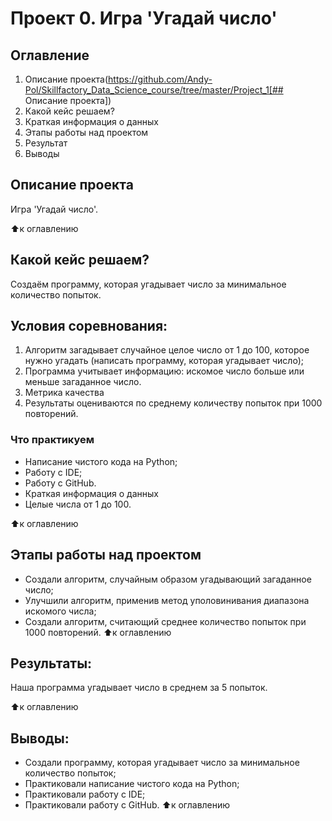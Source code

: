 # Проект 0. Игра 'Угадай число'
## Оглавление
1. Описание проекта(https://github.com/Andy-Pol/Skillfactory_Data_Science_course/tree/master/Project_1[## Описание проекта])
2. Какой кейс решаем?
3. Краткая информация о данных
4. Этапы работы над проектом
5. Результат
6. Выводы

## Описание проекта
Игра 'Угадай число'.

⬆️к оглавлению

## Какой кейс решаем?
Создаём программу, которая угадывает число за минимальное количество попыток.

## Условия соревнования:

1. Алгоритм загадывает случайное целое число от 1 до 100, которое нужно угадать (написать программу, которая угадывает число);
2. Программа учитывает информацию: искомое число больше или меньше загаданное число.
3. Метрика качества
4. Результаты оцениваются по среднему количеству попыток при 1000 повторений.

### Что практикуем

* Написание чистого кода на Python;
* Работу с IDE;
* Работу с GitHub.
* Краткая информация о данных
* Целые числа от 1 до 100.

⬆️к оглавлению

## Этапы работы над проектом
* Создали алгоритм, случайным образом угадывающий загаданное число;
* Улучшили алгоритм, применив метод уполовинивания диапазона искомого числа;
* Создали алгоритм, считающий среднее количество попыток при 1000 повторений.
⬆️к оглавлению

## Результаты:
Наша программа угадывает число в среднем за 5 попыток.

⬆️к оглавлению

## Выводы:
* Создали программу, которая угадывает число за минимальное количество попыток;
* Практиковали написание чистого кода на Python;
* Практиковали работу с IDE;
* Практиковали работу с GitHub.
⬆️к оглавлению